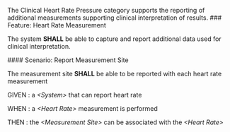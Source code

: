 The Clinical Heart Rate Pressure category supports the reporting of additional measurements
supporting clinical interpretation of results.
###<span class='glyphicon glyphicon-phone'/> <span class='glyphicon glyphicon-dashboard'/> <span class='glyphicon glyphicon-cloud'/> <a name='clinical_heart_rate_measurement'>Feature: Heart Rate Measurement</a>

The system **SHALL** be able to capture and report additional data used for clinical interpretation.


####<span class='glyphicon text-success glyphicon-phone'/> <span class='glyphicon text-success glyphicon-dashboard'/> <span class='glyphicon text-success glyphicon-cloud'/> <a name='report-measurement-site'>Scenario: Report Measurement Site</a>

The measurement site **SHALL** be able to be reported with each heart rate measurement

GIVEN
: a <i>&lt;System&gt;</i> that can report heart rate

WHEN
: a <i>&lt;Heart Rate&gt;</i> measurement is performed

THEN
: the <i>&lt;Measurement Site&gt;</i> can be associated with the <i>&lt;Heart Rate&gt;</i>  

